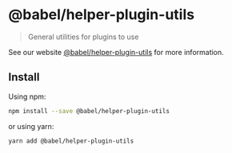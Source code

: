 # @babel/helper-plugin-utils

> General utilities for plugins to use

See our website [@babel/helper-plugin-utils](https://babeljs.io/docs/babel-helper-plugin-utils) for more information.

## Install

Using npm:

```sh
npm install --save @babel/helper-plugin-utils
```

or using yarn:

```sh
yarn add @babel/helper-plugin-utils
```
